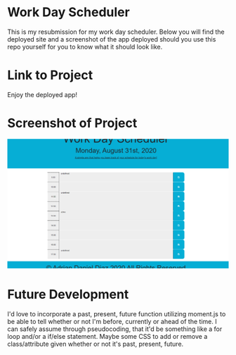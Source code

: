 # Work Day Scheduler

This is my resubmission for my work day scheduler. Below you will find the deployed site and a screenshot of the app deployed should you use this repo yourself for you to know what it should look like.

# Link to Project

<link href="https://adrian93eh3.github.io/Day-Planner/">Enjoy the deployed app!</link>

# Screenshot of Project

<img src="Images\screenshotofproject.png">

# Future Development

I'd love to incorporate a past, present, future function utilizing moment.js to be able to tell whether or not I'm before, currently or ahead of the time. I can safely assume through pseudocoding, that it'd be something like a for loop and/or a if/else statement. Maybe some CSS to add or remove a class/attribute given whether or not it's past, present, future.
